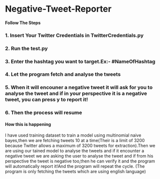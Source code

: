 # Negative-Tweet-Reporter

#### Follow The Steps
### 1. Insert Your Twitter Credentials in TwitterCredentials.py
### 2. Run the test.py
### 3. Enter the hashtag you want to target.Ex:- #NameOfHashtag
### 4. Let the program fetch and analyse the tweets
### 5. When it will encouner a negative tweet it will ask for you to analyse the tweet and if in your perspective it is a negative tweet, you can press y to report it!
### 6. Then the process will resume

#### How this is happening

I have used training dataset to train a model using multinomial naive bayes,then we are fetching tweets 10 at a time(Their is a limit of 3200 because Twitter allows a maximum of 3200 tweets for extraction).Then we are using our tained model to analyse the tweets and if it encounter a negative tweet we are asking the user to analyse the tweet and if from his perspective the tweet is negative too,then he can verify it and the program will automatically report it!And the program will repeat the cycle.
(The program is only fetching the tweets which are using english language) 
